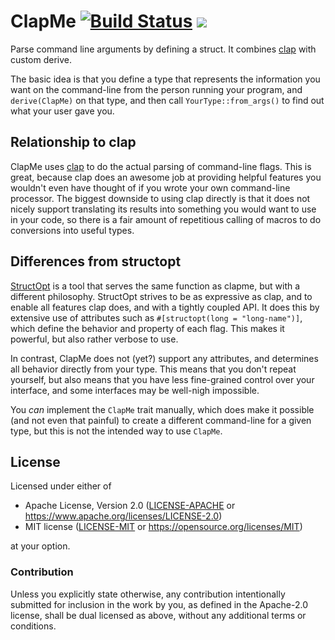 # ClapMe [![Build Status](https://travis-ci.org/droundy/clapme.svg?branch=master)](https://travis-ci.org/droundy/clapme) [![](https://docs.rs/clapme/badge.svg)](https://docs.rs/clapme)

Parse command line arguments by defining a struct.  It combines
[clap](https://crates.io/crates/clap) with custom derive.

The basic idea is that you define a type that represents the
information you want on the command-line from the person running your
program, and `derive(ClapMe)` on that type, and then call
`YourType::from_args()` to find out what your user gave you.

## Relationship to clap

ClapMe uses [clap](https://clap.rs) to do the actual parsing of
command-line flags.  This is great, because clap does an awesome job
at providing helpful features you wouldn't even have thought of if you
wrote your own command-line processor.  The biggest downside to using
clap directly is that it does not nicely support translating its
results into something you would want to use in your code, so there is
a fair amount of repetitious calling of macros to do conversions into
useful types.

## Differences from structopt

[StructOpt](https://docs.rs/structopt) is a tool that serves the same
function as clapme, but with a different philosophy.  StructOpt
strives to be as expressive as clap, and to enable all features clap
does, and with a tightly coupled API.  It does this by extensive use
of attributes such as `#[structopt(long = "long-name")]`, which define
the behavior and property of each flag.  This makes it powerful, but
also rather verbose to use.

In contrast, ClapMe does not (yet?) support any attributes, and
determines all behavior directly from your type.  This means that you
don't repeat yourself, but also means that you have less fine-grained
control over your interface, and some interfaces may be well-nigh
impossible.

You *can* implement the `ClapMe` trait manually, which does make it
possible (and not even that painful) to create a different
command-line for a given type, but this is not the intended way to use
`ClapMe`.

## License

Licensed under either of

- Apache License, Version 2.0 ([LICENSE-APACHE](LICENSE-APACHE) or
  <https://www.apache.org/licenses/LICENSE-2.0>)
- MIT license ([LICENSE-MIT](LICENSE-MIT) or
  <https://opensource.org/licenses/MIT>)

at your option.

### Contribution

Unless you explicitly state otherwise, any contribution intentionally
submitted for inclusion in the work by you, as defined in the
Apache-2.0 license, shall be dual licensed as above, without any
additional terms or conditions.

